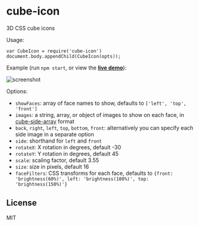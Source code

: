 # cube-icon

3D CSS cube icons

Usage:

    var CubeIcon = require('cube-icon')
    document.body.appendChild(CubeIcon(opts));

Example (run `npm start`, or view the **[live demo](http://voxel.github.io/cube-icon)**):

![screenshot](http://i.imgur.com/CQVnwle.png "Screenshot")

Options:

* `showFaces`: array of face names to show, defaults to `['left', 'top', 'front']`
* `images`: a string, array, or object of images to show on each face, in [cube-side-array](https://github.com/voxel/cube-side-array) format
* `back`, `right`, `left`, `top`, `bottom`, `front`: alternatively you can specify each side image in a separate option
* `side`: shorthand for `left` and `front`
* `rotateX`: X rotation in degrees, default -30
* `rotateY`: Y rotation in degrees, default 45
* `scale`: scaling factor, default 3.55
* `size`: size in pixels, default 16
* `faceFilters`: CSS transforms for each face, defaults to `{front: 'brightness(60%)', left: 'brightness(100%)', top: 'brightness(150%)'}`

## License

MIT

